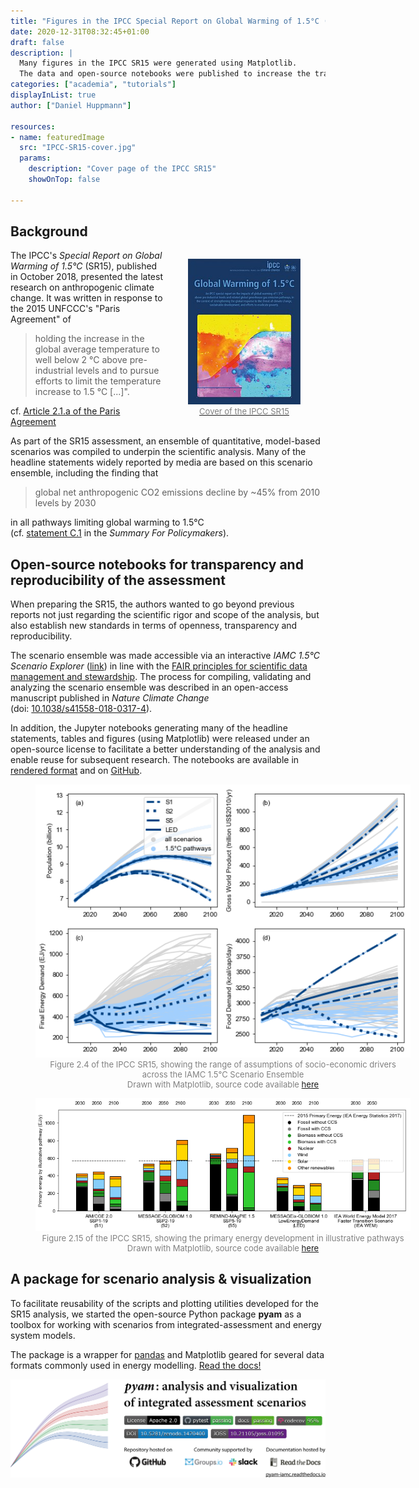 ```yaml
---
title: "Figures in the IPCC Special Report on Global Warming of 1.5°C (SR15)"
date: 2020-12-31T08:32:45+01:00
draft: false
description: |
  Many figures in the IPCC SR15 were generated using Matplotlib.
  The data and open-source notebooks were published to increase the transparency and reproducibility of the analysis.
categories: ["academia", "tutorials"]
displayInList: true
author: ["Daniel Huppmann"]

resources:
- name: featuredImage
  src: "IPCC-SR15-cover.jpg"
  params:
    description: "Cover page of the IPCC SR15"
    showOnTop: false

---
```


## Background

<figure style="float: right; ">
  <a href="https://www.ipcc.ch/sr15">
  <img src="IPCC-SR15-cover.jpg" style="width: 180px; "/>
  <figcaption style="text-align: center; color: grey; font-size: small">
  Cover of the IPCC SR15</figcaption></a>
</figure>

The IPCC's *Special Report on Global Warming of 1.5°C* (SR15), published in October 2018,
presented the latest research on anthropogenic climate change.
It was written in response to the 2015 UNFCCC's "Paris Agreement" of 

> holding the increase in the global average temperature to well below 2 °C
> above pre-industrial levels and to pursue efforts to limit the temperature increase to 1.5 °C [...]".

cf. [Article 2.1.a of the Paris Agreement](https://unfccc.int/process-and-meetings/the-paris-agreement/the-paris-agreement)

As part of the SR15 assessment, an ensemble of quantitative, model-based scenarios
was compiled to underpin the scientific analysis.
Many of the headline statements widely reported by media
are based on this scenario ensemble, including the finding that

> global net anthropogenic CO2 emissions decline by ~45% from 2010 levels by 2030

in all pathways limiting global warming to 1.5°C  
(cf. [statement C.1](https://www.ipcc.ch/sr15/chapter/spm/) in the *Summary For Policymakers*).

## Open-source notebooks for transparency and reproducibility of the assessment

When preparing the SR15, the authors wanted to go beyond previous reports
not just regarding the scientific rigor and scope of the analysis,
but also establish new standards in terms of openness, transparency and reproducibility.

The scenario ensemble was made accessible via an interactive *IAMC 1.5°C Scenario Explorer*
([link](http://data.ene.iiasa.ac.at/iamc-1.5c-explorer/#/workspaces)) in line with the
[FAIR principles for scientific data management and stewardship](https://www.go-fair.org/fair-principles/).
The process for compiling, validating and analyzing the scenario ensemble
was described in an open-access manuscript published in *Nature Climate Change*  
(doi: [10.1038/s41558-018-0317-4](https://doi.org/10.1038/s41558-018-0317-4)).

In addition, the Jupyter notebooks generating many of the headline statements,
tables and figures (using Matplotlib) were released under an open-source license
to facilitate a better understanding of the analysis
and enable reuse for subsequent research.
The notebooks are available in [rendered format](https://data.ene.iiasa.ac.at/sr15_scenario_analysis)
and on [GitHub](https://github.com/iiasa/ipcc_sr15_scenario_analysis).

<figure style="width: 600px ">
  <img src="sr15-fig2.4.png" style="width: 600px; "/>
  <figcaption style="text-align: center; color: grey; font-size: small">
  Figure 2.4 of the IPCC SR15, showing the range of assumptions of socio-economic drivers<br />
  across the IAMC 1.5°C Scenario Ensemble<br />
  Drawn with Matplotlib, source code available <a href="https://data.ene.iiasa.ac.at/sr15_scenario_analysis/assessment/sr15_2.3.1_range_of_assumptions.html">here</a>
  </figcaption>
</figure>

<figure style="width: 600px ">
  <img src="sr15-fig2.15.png" style="width: 600px; "/>
  <figcaption style="text-align: center; color: grey; font-size: small">
  Figure 2.15 of the IPCC SR15, showing the primary energy development in illustrative pathways<br />
  Drawn with Matplotlib, source code available <a href="https://data.ene.iiasa.ac.at/sr15_scenario_analysis/assessment/sr15_2.4.2.1_primary_energy_marker-scenarios.html">here</a>
  </figcaption>
</figure>

## A package for scenario analysis & visualization

To facilitate reusability of the scripts and plotting utilities
developed for the SR15 analysis, we started the open-source Python package **pyam**
as a toolbox for working with scenarios from integrated-assessment and energy system models.

The package is a wrapper for [pandas](https://pandas.pydata.org) and Matplotlib
geared for several data formats commonly used in energy modelling.
[Read the docs!](https://pyam-iamc.readthedocs.io)

<a href="https://pyam-iamc.readthedocs.io"><img src="pyam-header.png"></a>
